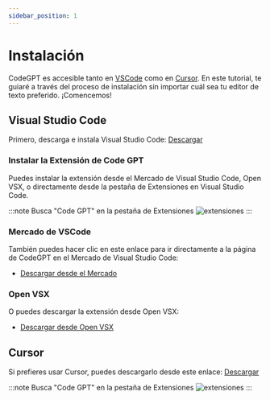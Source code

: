 ```yaml
---
sidebar_position: 1
---
```


# Instalación

CodeGPT es accesible tanto en [VSCode](https://code.visualstudio.com/) como en [Cursor](https://cursor.sh/). En este tutorial, te guiaré a través del proceso de instalación sin importar cuál sea tu editor de texto preferido. ¡Comencemos!

## Visual Studio Code
Primero, descarga e instala Visual Studio Code: [Descargar](https://code.visualstudio.com/download)

### Instalar la Extensión de Code GPT
Puedes instalar la extensión desde el Mercado de Visual Studio Code, Open VSX, o directamente desde la pestaña de Extensiones en Visual Studio Code.

:::note Busca "Code GPT" en la pestaña de Extensiones
![extensiones](https://github.com/davila7/code-gpt-docs/assets/6216945/1797df8c-e170-482e-95b3-37b901add402)
:::

### Mercado de VSCode
También puedes hacer clic en este enlace para ir directamente a la página de CodeGPT en el Mercado de Visual Studio Code:
- [Descargar desde el Mercado](https://marketplace.visualstudio.com/items?itemName=DanielSanMedium.dscodegpt)

### Open VSX
O puedes descargar la extensión desde Open VSX:
- [Descargar desde Open VSX](https://open-vsx.org/extension/DanielSanMedium/dscodegpt)


## Cursor
Si prefieres usar Cursor, puedes descargarlo desde este enlace: [Descargar](https://cursor.sh/)

:::note Busca "Code GPT" en la pestaña de Extensiones
![extensiones](https://github.com/davila7/code-gpt-docs/assets/6216945/58262780-461f-4e88-8a53-08a313e0297b)
:::
